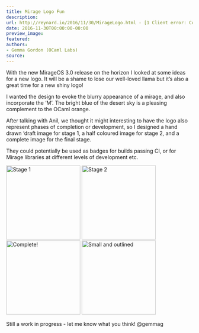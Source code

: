 ```yaml
---
title: Mirage Logo Fun
description:
url: http://reynard.io/2016/11/30/MirageLogo.html - [1 Client error: Couldn't resolve host name]
date: 2016-11-30T00:00:00-00:00
preview_image:
featured:
authors:
- Gemma Gordon (OCaml Labs)
source:
---
```


<p>With the new MirageOS 3.0 release on the horizon I looked at some ideas for a new logo. It will be a shame to lose our well-loved llama but it&rsquo;s also a great time for a new shiny logo!</p>

<p>I wanted the design to evoke the blurry appearance of a mirage, and also incorporate the &lsquo;M&rsquo;. The bright blue of the desert sky is a pleasing complement to the OCaml orange.</p>

<p>After talking with Anil, we thought it might interesting to have the logo also represent phases of completion or development, so I designed a hand drawn &lsquo;draft image for stage 1, a half coloured image for stage 2, and a complete image for the final stage.</p>

<p>They could potentially be used as badges for builds passing CI, or for Mirage libraries at different levels of development etc.</p>

<p>
<img src="http://reynard.io/images/DraftMirageLogos/DraftMirageLogoStage1.png" alt="Stage 1" width="200"/>
<img src="http://reynard.io/images/DraftMirageLogos/DraftMirageLogoStage2.png" alt="Stage 2" width="200"/>
<br/>
<img src="http://reynard.io/images/DraftMirageLogos/DraftMirageLogoStage3.png" alt="Complete!" width="200"/>
<img src="http://reynard.io/images/DraftMirageLogos/DraftMirageLogoOutlineSmall.png" alt="Small and outlined" width="200"/>
</p>

<p>Still a work in progress - let me know what you think! @gemmag</p>

